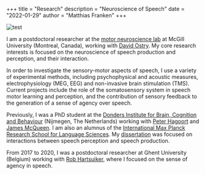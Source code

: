 +++
title = "Research"
description = "Neuroscience of Speech"
date = "2022-01-29"
author = "Matthias Franken"
+++

![test](/img/header_test.jpg)

I am a postdoctoral researcher at the [motor neuroscience lab](https://www.psych.mcgill.ca/labs/mcl/Lab-Home.htm) at McGill University (Montreal, Canada), working with [David Ostry](https://www.psych.mcgill.ca/labs/mcl/Davidostry.htm). My core research interests is focused on the neuroscience of speech production and perception, and their interaction.

In order to investigate the sensory-motor aspects of speech, I use a variety of experimental methods, including psychophysical and acoustic measures, electrophysiology (MEG, EEG) and non-invasive brain stimulation (TMS). Current projects include the role of the somatosensory system in speech motor learning and perception, and the contribution of sensory feedback to the generation of a sense of agency over speech.

Previously, I was a PhD student at the [Donders Institute for Brain, Cognition and Behaviour](https://www.ru.nl/donders/) (Nijmegen, The Netherlands) working with [Peter Hagoort](https://www.ru.nl/english/people/hagoort-p/) and [James McQueen](https://www.ru.nl/english/people/mcqueen-j/). I am also an alumnus of the  [International Max Planck Research School for Language Sciences](https://www.mpi.nl/department/imprs-graduate-school/13). My [dissertation](https://repository.ubn.ru.nl/handle/2066/180052) was focused on interactions between speech perception and speech production.

From 2017 to 2020, I was a postdoctoral researcher at Ghent University (Belgium) working with [Rob Hartsuiker](https://users.ugent.be/~rhartsui/), where I focused on the sense of agency in speech.
